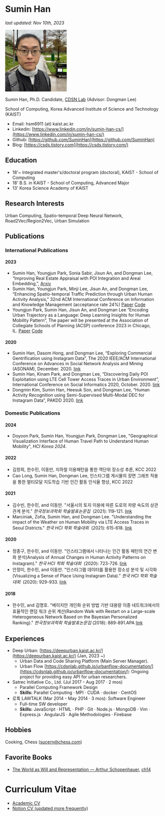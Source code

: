 Sumin Han
===


_last updated: Nov 10th, 2023_

![](./suminhan-20231121.jpg)

Sumin Han, Ph.D. Candidate, [CDSN Lab](http://cds.kaist.ac.kr/) (Advisor: Dongman Lee)

School of Computing, Korea Advanced Institute of Science and Technology (KAIST)

*   Email: hsm6911 (at) kaist.ac.kr
*   Linkedin: [https://www.linkedin.com/in/sumin-han-cs/](https://www.linkedin.com/in/sumin-han-cs/)
*   Github: [https://github.com/SuminHan](https://github.com/SuminHan)
*   Blog: [https://csds.tistory.com](https://csds.tistory.com/)

## Education

*   18'~ Integrated master's/doctoral program (doctoral), KAIST - School of Computing
*   18' B.S. in KAIST - School of Computing, Advanced Major
*   13' Korea Science Academy of KAIST

## Research Interests

Urban Computing, Spatio-temporal Deep Neural Network, Road2Vec/Region2Vec, Urban Simulation

## Publications

### International Publications

#### 2023
- Sumin Han, Youngjun Park, Sonia Sabir, Jisun An, and Dongman Lee, “Improving Real Estate Appraisal with POI Integration and Areal Embedding,”, [Arxiv](https://arxiv.org/abs/2311.11812)
- Sumin Han, Youngjun Park, Minji Lee, Jisun An, and Dongman Lee, “Enhancing Spatio-temporal Traffic Prediction through Urban Human Activity Analysis,”  32nd ACM International Conference on Information and Knowledge Management (acceptance rate 24%) [Paper](https://dl.acm.org/doi/10.1145/3583780.3614867) [Code](https://github.com/SuminHan/Traffic-UAGCRNTF)
- Youngjun Park, Sumin Han, Jisun An, and Dongman Lee “Encoding Urban Trajectory as a Language: Deep Learning Insights for Human Mobility Pattern”, The paper will be presented at the Association of Collegiate Schools of Planning (ACSP) conference 2023 in Chicago, IL. [Paper](https://dofeature.github.io/documents/2023_ACSP.pdf) [Code](https://github.com/SuminHan/OD-astar)

#### 2020

- Sumin Han, Dasom Hong, and Dongman Lee, “Exploring Commercial Gentrification using Instagram Data”, The 2020 IEEE/ACM International Conference on Advances in Social Network Analysis and Mining (ASONAM), December. 2020. [link](https://suminhan.github.io/087_146_557.pdf)
- Sumin Han, Kinam Park, and Dongman Lee, “Discovering Daily POI Exploitation using LTE Cell Tower Access Traces in Urban Environment”, International Conference on Social Informatics 2020, October. 2020. [link](https://link.springer.com/chapter/10.1007/978-3-030-60975-7_7)
- Dongmin Kim, Sumin Han, Heesuk Son, and Dongman Lee, “Human Activity Recognition using Semi-Supervised Multi-Modal DEC for Instagram Data”, PAKDD 2020. [link](https://link.springer.com/chapter/10.1007/978-3-030-47426-3_67)

### Domestic Publications

#### 2024
- Doyoon Park, Sumin Han, Youngjun Park, Dongman Lee, "Geographical Visualization Interface of Human Travel Path to Understand Human Mobility", *HCI Korea 2024*.

#### 2022
- 김창희, 한수민, 이동만, 지하철 이용패턴을 통한 역단위 장소성 추론, KCC 2022
- Cao Long, Sumin Han, Dongman Lee, 인스타그램 게시물의 장면 그래프 적용을 통한 멀티모달 지도학습 기반 인간 활동 인식율 향상, KCC 2022

#### 2021

- 김수빈, 한수민, and 이동만. "서울시의 토지 이용에 따른 도로의 차량 속도의 상관관계 분석." *한국정보과학회 학술발표논문집*
 (2021): 119-121. [link](https://www.dbpia.co.kr/journal/articleDetail?nodeId=NODE10582849)
- Marciniak, Zofia, Sumin Han, and Dongman Lee. "Understanding the impact of the Weather on Human Mobility via LTE Access Traces in Seoul Districts." *한국 HCI 학회 학술대회*
 (2021): 615-618. [link](https://www.dbpia.co.kr/journal/articleDetail?nodeId=NODE10530300)

#### 2020

- 정종구, 한수민, and 이동만. "인스타그램에서 나타나는 인간 활동 패턴의 연간 변화 분석(Analysis of Annual Changes in Human Activity Patterns on Instagram)." *한국 HCI 학회 학술대회*
 (2020): 723-726. [link](https://www.dbpia.co.kr/journal/articleDetail?nodeId=NODE10402833)
- 안정미, 한수민, and 이동만. "인스타그램 데이터를 활용한 장소성 분석 및 시각화(Visualizing a Sense of Place Using Instagram Data)." *한국 HCI 학회 학술대회*
 (2020): 929-933. [link](https://www.dbpia.co.kr/journal/articleDetail?nodeId=NODE10402880)

#### 2018

- 한수민, and 김명호. "베이지안 개인화 순위 방법 기반 대용량 이종 네트워크에서의 효율적인 랜덤 워크 순위 계산(Random Walk with Restart on a Large-scale Heterogeneous Network Based on the Bayesian Personalized Ranking)." *한국정보과학회 학술발표논문집* (2018): 889-891.APA [link](https://www.dbpia.co.kr/journal/articleDetail?nodeId=NODE07613785)

## Experiences
- Deep Urban: [https://deepurban.kaist.ac.kr/](https://deepurban.kaist.ac.kr/) (Jan, 2023 ~)
    - Urban Data and Code Sharing Platform (Main Server Manager).
    - Urban Flow [https://cdsnlab.github.io/urbanflow-documentation/](https://cdsnlab.github.io/urbanflow-documentation/): Ongoing project for providing easy API for urban researchers.
- Satrec Initiative Co., Ltd. (Jul 2017 - Aug 2017 · 2 mos)
    - Parallel Computing Framework Design
    - **Skills:** Parallel Computing · MPI · CUDA · docker · CentOS
- 로톡 LAWTALK (Mar 2014 - May 2014 · 3 mos): Software Engineer
    - Full-time SW developer
    - **Skills:** JavaScript · HTML · PHP · Git · Node.js · MongoDB · Vim · Express.js · AngularJS · Agile Methodologies · Firebase


## Hobbies

Cooking, Chess ([sucern@chess.com](https://www.chess.com/member/sucern))

## Favorite Books

- [The World as Will and Representation — Arthur Schopenhauer](https://en.wikisource.org/wiki/The_World_as_Will_and_Representation), [ch14](https://en.wikisource.org/wiki/The_World_as_Will_and_Representation/First_Book#%C2%A7_14)

# Curriculum Vitae
- [Academic CV](https://github.com/SuminHan/suminhan.github.io/raw/master/_Academic_CV__Sumin_Resume_20230828.pdf)
- [Notion CV (updated more frequently)](https://smhan.notion.site/Sumin-Han-CV-1df31bb70e99436990aac08e051d4d3e)
